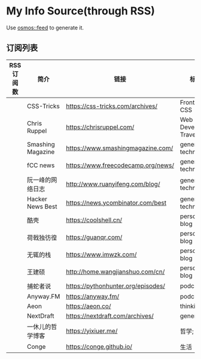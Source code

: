 # My Info Source(through RSS)

Use [osmos::feed](https://github.com/osmoscraft/osmosfeed) to generate it.

## 订阅列表

| RSS 订阅数 | 简介                | 链接                                 | 标签                      |
| ------- | ----------------- | ---------------------------------- | ----------------------- |
|         | CSS-Tricks        | https://css-tricks.com/archives/   | Front-end; CSS          |
|         | Chris Ruppel      | https://chrisruppel.com/           | Web Developer; Traveler |
|         | Smashing Magazine | https://www.smashingmagazine.com/  | general technology      |
|         | fCC news          | https://www.freecodecamp.org/news/ | general technology      |
|         | 阮一峰的网络日志          | http://www.ruanyifeng.com/blog/    | general technology      |
|         | Hacker News Best  | https://news.ycombinator.com/best  | general technology      |
|         | 酷壳                | https://coolshell.cn/              | personal blog           |
|         | 荷戟独彷徨             | https://guanqr.com/                | personal blog           |
|         | 无辄的栈              | https://www.imwzk.com/             | personal blog           |
|         | 王建硕               | http://home.wangjianshuo.com/cn/   | personal blog           |
|         | 捕蛇者说              | https://pythonhunter.org/episodes/ | podcast                 |
|         | Anyway.FM         | https://anyway.fm/                 | podcast                 |
|         | Aeon              | https://aeon.co/                   | thinking                |
|         | NextDraft         | https://nextdraft.com/archives/    | general                 |
|         | 一休儿的哲学博客          | https://yixiuer.me/                | 哲学; 思想                  |
|         | Conge             | https://conge.github.io/           | 生活                      |
